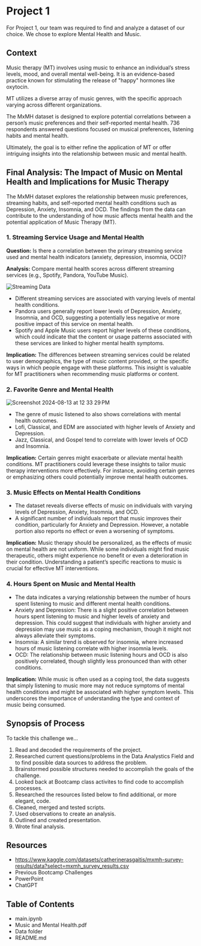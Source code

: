 # Project 1

For Project 1, our team was required to find and analyze a dataset of our choice. We chose to explore Mental Health and Music. 

## Context

Music therapy (MT) involves using music to enhance an individual’s stress levels, mood, and overall mental well-being. It is an evidence-based practice known for stimulating the release of "happy" hormones like oxytocin.

MT utilizes a diverse array of music genres, with the specific approach varying across different organizations.

The MxMH dataset is designed to explore potential correlations between a person’s music preferences and their self-reported mental health. 736 respondents answered questions focused on musical preferences, listening habits and mental health.

Ultimately, the goal is to either refine the application of MT or offer intriguing insights into the relationship between music and mental health.



## Final Analysis: The Impact of Music on Mental Health and Implications for Music Therapy

The MxMH dataset explores the relationship between music preferences, streaming habits, and self-reported mental health conditions such as Depression, Anxiety, Insomnia, and OCD. The findings from the data can contribute to the understanding of how music affects mental health and the potential application of Music Therapy (MT).

### 1. Streaming Service Usage and Mental Health
**Question:** Is there a correlation between the primary streaming service used and mental health indicators (anxiety, depression, insomnia, OCD)?

**Analysis:** Compare mental health scores across different streaming services (e.g., Spotify, Pandora, YouTube Music).

![Streaming Data](https://github.com/user-attachments/assets/7c38edc2-c149-45df-b4b3-16616a93bd3d)

+ Different streaming services are associated with varying levels of mental health conditions.
+ Pandora users generally report lower levels of Depression, Anxiety, Insomnia, and OCD, suggesting a potentially less negative or more positive impact of this service on mental health.
+ Spotify and Apple Music users report higher levels of these conditions, which could indicate that the content or usage patterns associated with these services are linked to higher mental health symptoms.

**Implication:** The differences between streaming services could be related to user demographics, the type of music content provided, or the specific ways in which people engage with these platforms. This insight is valuable for MT practitioners when recommending music platforms or content.

###  2. Favorite Genre and Mental Health
![Screenshot 2024-08-13 at 12 33 29 PM](https://github.com/user-attachments/assets/d4ae08d8-ce08-49b7-92c7-1c7d26d0d5d4)

+ The genre of music listened to also shows correlations with mental health outcomes.
+ Lofi, Classical, and EDM are associated with higher levels of Anxiety and Depression.
+ Jazz, Classical, and Gospel tend to correlate with lower levels of OCD and Insomnia.

**Implication:** Certain genres might exacerbate or alleviate mental health conditions. MT practitioners could leverage these insights to tailor music therapy interventions more effectively. For instance, avoiding certain genres or emphasizing others could potentially improve mental health outcomes.

### 3. Music Effects on Mental Health Conditions


+ The dataset reveals diverse effects of music on individuals with varying levels of Depression, Anxiety, Insomnia, and OCD.
+ A significant number of individuals report that music improves their condition, particularly for Anxiety and Depression. However, a notable portion also reports no effect or even a worsening of symptoms.


**Implication:** Music therapy should be personalized, as the effects of music on mental health are not uniform. While some individuals might find music therapeutic, others might experience no benefit or even a deterioration in their condition. Understanding a patient’s specific reactions to music is crucial for effective MT interventions.

### 4. Hours Spent on Music and Mental Health

+ The data indicates a varying relationship between the number of hours spent listening to music and different mental health conditions.
+ Anxiety and Depression: There is a slight positive correlation between hours spent listening to music and higher levels of anxiety and depression. This could suggest that individuals with higher anxiety and depression may use music as a coping mechanism, though it might not always alleviate their symptoms.
+ Insomnia: A similar trend is observed for insomnia, where increased hours of music listening correlate with higher insomnia levels.
+ OCD: The relationship between music listening hours and OCD is also positively correlated, though slightly less pronounced than with other conditions.

**Implication:** While music is often used as a coping tool, the data suggests that simply listening to music more may not reduce symptoms of mental health conditions and might be associated with higher symptom levels. This underscores the importance of understanding the type and context of music being consumed.


 ## Synopsis of Process

To tackle this challenge we...

1. Read and decoded the requirements of the project.
2. Researched current questions/problems in the Data Analystics Field and to find possible data sources to address the problem.
3. Brainstormed possible structures needed to accomplish the goals of the challenge.
4. Looked back at Bootcamp class activites to find code to accomplish processes.
5. Researched the resources listed below to find additional, or more elegant, code.
6. Cleaned, merged and tested scripts.
7. Used observations to create an analysis.
8. Outlined and created presentation.
9. Wrote final analysis.  


## Resources

+ https://www.kaggle.com/datasets/catherinerasgaitis/mxmh-survey-results/data?select=mxmh_survey_results.csv
+ Previous Bootcamp Challenges
+ PowerPoint
+ ChatGPT



## Table of Contents
+ main.ipynb 
+ Music and Mental Health.pdf
+ Data folder 
+ README.md
